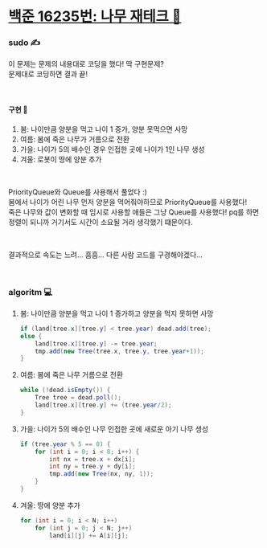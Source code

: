 # [백준 16235번: 나무 재테크 🌲](https://www.acmicpc.net/problem/16235)

### sudo ✍

이 문제는 문제의 내용대로 코딩을 했다! 딱 구현문제?  
문제대로 코딩하면 결과 끝!

<br/>

#### 구현 💭  
1. 봄: 나이만큼 양분을 먹고 나이 1 증가, 양분 못먹으면 사망
2. 여름: 봄에 죽은 나무가 거름으로 전환
3. 가을: 나이가 5의 배수인 경우 인접한 곳에 나이가 1인 나무 생성
4. 겨울: 로봇이 땅에 양분 추가

<br/>

PriorityQueue와 Queue를 사용해서 풀었다 :)  
봄에서 나이가 어린 나무 먼저 양분을 먹어줘야하므로 PriorityQueue를 사용했다!  
죽은 나무와 값이 변화할 때 임시로 사용할 애들은 그냥 Queue를 사용했다! pq를 하면 정렬이 되니까 거기서도 시간이 소요될 거라 생각했기 떄문이다.

<br/>

결과적으로 속도는 느려... 흠흠... 다른 사람 코드를 구경해야겠다...

<br/>

### algoritm 💻  
1. 봄: 나이만큼 양분을 먹고 나이 1 증가하고 양분을 먹지 못하면 사망
    ```java
    if (land[tree.x][tree.y] < tree.year) dead.add(tree);
    else {
        land[tree.x][tree.y] -= tree.year;
        tmp.add(new Tree(tree.x, tree.y, tree.year+1));
    }
    ```

2. 여름: 봄에 죽은 나무 거름으로 전환
    ```java
    while (!dead.isEmpty()) {
        Tree tree = dead.poll();
        land[tree.x][tree.y] += (tree.year/2);
    }
    ```

3. 가을: 나이가 5의 배수인 나무 인접한 곳에 새로운 아기 나무 생성
    ```java
    if (tree.year % 5 == 0) {
        for (int i = 0; i < 8; i++) {
            int nx = tree.x + dx[i];
            int ny = tree.y + dy[i];
            tmp.add(new Tree(nx, ny, 1));
        }
    }
    ```

4. 겨울: 땅에 양분 추가
    ```java
    for (int i = 0; i < N; i++)
        for (int j = 0; j < N; j++)
            land[i][j] += A[i][j];
    ```